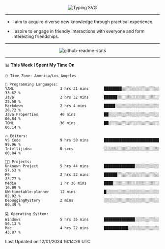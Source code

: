 <p align="center">
  <img src="https://readme-typing-svg.demolab.com?font=Fira+Code&weight=500&size=32&duration=2500&pause=1600&center=true&vCenter=true&random=false&width=1024&height=64&lines=Hi+there+%F0%9F%91%8B;I'm+delighted+you+could+make+it+here+%F0%9F%8E%89;I'm+Harry%2C+a+college+student+still+finding+my+way" alt="Typing SVG" />
</p>


---


- I aim to acquire diverse new knowledge through practical experience.

- I aspire to engage in friendly interactions with everyone and form interesting friendships.


---


<p align="center">
  <img src="https://github-readme-stats.vercel.app/api?username=Harry-Jing&show_icons=true" alt="github-readme-stats"/>
</p>


---

<!--START_SECTION:waka-->
📊 **This Week I Spent My Time On** 

```text
🕑︎ Time Zone: America/Los_Angeles

💬 Programming Languages: 
YAML                     3 hrs 21 mins       ████████░░░░░░░░░░░░░░░░░   33.62 % 
Java                     2 hrs 32 mins       ██████░░░░░░░░░░░░░░░░░░░   25.50 % 
Markdown                 2 hrs 4 mins        █████░░░░░░░░░░░░░░░░░░░░   20.72 % 
Java Properties          40 mins             ██░░░░░░░░░░░░░░░░░░░░░░░   06.84 % 
TOML                     36 mins             ██░░░░░░░░░░░░░░░░░░░░░░░   06.14 % 

🔥 Editors: 
VS Code                  9 hrs 58 mins       █████████████████████████   99.96 % 
Intellijidea             0 secs              ░░░░░░░░░░░░░░░░░░░░░░░░░   00.04 % 

🐱‍💻 Projects: 
Unknown Project          5 hrs 44 mins       ██████████████░░░░░░░░░░░   57.53 % 
P0                       2 hrs 22 mins       ██████░░░░░░░░░░░░░░░░░░░   23.77 % 
Media                    1 hr 36 mins        ████░░░░░░░░░░░░░░░░░░░░░   16.09 % 
UW-timetable-planner     12 mins             █░░░░░░░░░░░░░░░░░░░░░░░░   02.02 % 
DebuggingMystery         2 mins              ░░░░░░░░░░░░░░░░░░░░░░░░░   00.49 % 

💻 Operating System: 
Windows                  5 hrs 35 mins       ██████████████░░░░░░░░░░░   56.13 % 
Mac                      4 hrs 22 mins       ███████████░░░░░░░░░░░░░░   43.87 % 
```


 Last Updated on 12/01/2024 16:14:26 UTC
<!--END_SECTION:waka-->
